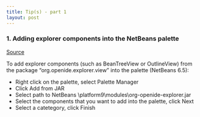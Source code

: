 ```yaml
---
title: Tip(s) - part 1
layout: post
---
```


### 1. Adding explorer components into the NetBeans palette
[Source](https://netbeansrcp.wordpress.com/2009/04/01/adding-explorer-components-into-the-netbeans-palette/)  


To add explorer components (such as BeanTreeView or OutlineView) from the package “org.openide.explorer.view” into the palette (NetBeans 6.5):


  -  Right click on the palette, select Palette Manager  
  -  Click Add from JAR  
  -  Select path to NetBeans \platform9\modules\org-openide-explorer.jar  
  -  Select the components that you want to add into the palette, click Next  
  -  Select a catetegory, click Finish  
